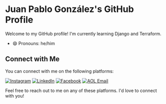 # Juan Pablo González's GitHub Profile

Welcome to my GitHub profile! I'm currently learning Django and Terraform.

- 😄 Pronouns: he/him

## Connect with Me

You can connect with me on the following platforms:

[![Instagram](https://example.com/instagram-icon.png)](https://www.instagram.com/jpablo91091/)
[![LinkedIn](https://example.com/linkedin-icon.png)](https://www.linkedin.com/in/juan-pablo-gonzalez-trejos-941873174/)
[![Facebook](https://example.com/facebook-icon.png)](https://www.facebook.com/juapabgonzalez/)
[![AOL Email](https://example.com/email-icon.png)](mailto:jgonzalez199@aol.com)

Feel free to reach out to me on any of these platforms. I'd love to connect with you!

